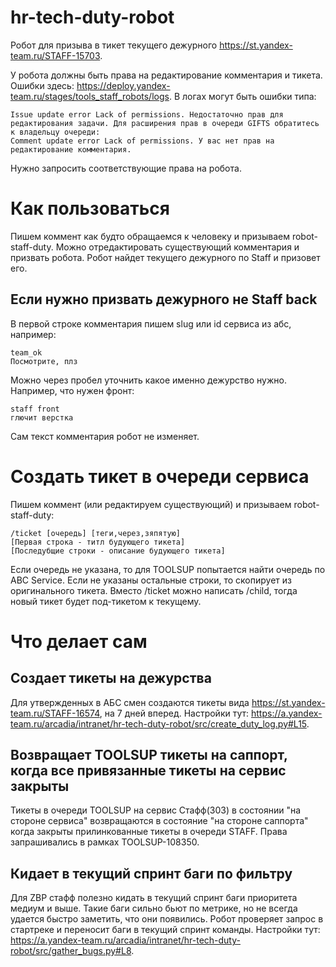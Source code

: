 # hr-tech-duty-robot

Робот для призыва в тикет текущего дежурного https://st.yandex-team.ru/STAFF-15703.

У робота должны быть права на редактирование комментария и тикета. Ошибки здесь: https://deploy.yandex-team.ru/stages/tools_staff_robots/logs.
В логах могут быть ошибки типа:
```
Issue update error Lack of permissions. Недостаточно прав для редактирования задачи. Для расширения прав в очереди GIFTS обратитесь к владельцу очереди:
Comment update error Lack of permissions. У вас нет прав на редактирование комментария.
```
Нужно запросить соответствующие права на робота.


# Как пользоваться
Пишем коммент как будто обращаемся к человеку и призываем robot-staff-duty. Можно отредактировать существующий комментария и призвать робота.
Робот найдет текущего дежурного по Staff и призовет его.
## Если нужно призвать дежурного не Staff back
В первой строке комментария пишем slug или id сервиса из абс, например:
```
team_ok
Посмотрите, плз
```
Можно через пробел уточнить какое именно дежурство нужно. Например, что нужен фронт:
```
staff front
глючит верстка
```
Сам текст комментария робот не изменяет.

# Создать тикет в очереди сервиса
Пишем коммент (или редактируем существующий) и призываем robot-staff-duty:
```
/ticket [очередь] [теги,через,зяпятую]
[Первая строка - титл будующего тикета]
[Последубщие строки - описание будующего тикета]
```
Если очередь не указана, то для TOOLSUP попытается найти очередь по ABC Service.
Если не указаны остальные строки, то скопирует из оригинального тикета.
Вместо /ticket можно написать /child, тогда новый тикет будет под-тикетом к текущему.

# Что делает сам
## Создает тикеты на дежурства
Для утвержденных в АБС смен создаются тикеты вида https://st.yandex-team.ru/STAFF-16574, на 7 дней вперед.
Настройки тут: https://a.yandex-team.ru/arcadia/intranet/hr-tech-duty-robot/src/create_duty_log.py#L15.

## Возвращает TOOLSUP тикеты на саппорт, когда все привязанные тикеты на сервис закрыты
Тикеты в очереди TOOLSUP на сервис Стафф(303) в состоянии "на стороне сервиса" возвращаются в состояние "на стороне саппорта" когда закрыты прилинкованные тикеты в очереди STAFF.
Права запрашивались в рамках TOOLSUP-108350.

## Кидает в текущий спринт баги по фильтру
Для ZBP стафф полезно кидать в текущий спринт баги приоритета медиум и выше. Такие баги сильно бьют по метрике, но не всегда удается быстро заметить, что они появились.
Робот проверяет запрос в стартреке и переносит баги в текущий спринт команды.
Настройки тут: https://a.yandex-team.ru/arcadia/intranet/hr-tech-duty-robot/src/gather_bugs.py#L8.

